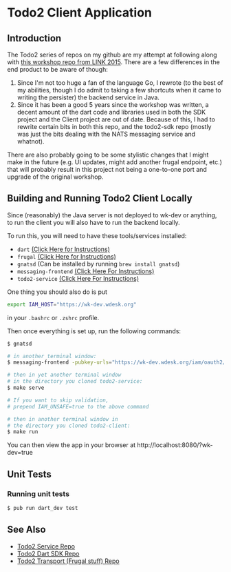 # Todo2 Client Application

## Introduction
The Todo2 series of repos on my github are my attempt at following along with [this workshop repo from LINK 2015](https://github.com/Workiva/building-a-workiva-app-workshop).
There are a few differences in the end product to be aware of though:

1. Since I'm not too huge a fan of the language Go, I rewrote (to the best of my abilities, though I do admit to taking a few shortcuts when it came to writing the persister) the backend service in Java.
2. Since it has been a good 5 years since the workshop was written, a decent amount of the dart code and libraries used in both the SDK project and the Client project are out of date.
Because of this, I had to rewrite certain bits in both this repo, and the todo2-sdk repo (mostly was just the bits dealing with the NATS messaging service and whatnot).

There are also probably going to be some stylistic changes that I might make in the future (e.g. UI updates, might add another frugal endpoint, etc.) that will probably result in this project not being a one-to-one port and upgrade of the original workshop.

## Building and Running Todo2 Client Locally
Since (reasonably) the Java server is not deployed to wk-dev or anything, to run the client you will also have to run the backend locally.

To run this, you will need to have these tools/services installed:

- `dart` [\(Click Here for Instructions\)](https://dev.workiva.net/docs/teams/platform/application-frameworks/front-end-dev-training/dart#installation)
- `frugal` [\(Click Here for Instructions\)](https://github.com/Workiva/frugal#installation)
- `gnatsd` (Can be installed by running `brew install gnatsd`)
- `messaging-frontend` [\(Click Here For Instructions\)](https://github.com/Workiva/messaging-frontend#usage)
- `todo2-service` [\(Click Here For Instructions\)](https://github.com/thomasmaloney-wk/todo2-service#running-locally)


One thing you should also do is put 
```bash
export IAM_HOST="https://wk-dev.wdesk.org"
```
in your `.bashrc` or `.zshrc` profile.

Then once everything is set up, run the following commands:

```bash
$ gnatsd

# in another terminal window:
$ messaging-frontend -pubkey-urls="https://wk-dev.wdesk.org/iam/oauth2/v2.0/certs" -dev-mode

# then in yet another terminal window
# in the directory you cloned todo2-service:
$ make serve

# If you want to skip validation, 
# prepend IAM_UNSAFE=true to the above command

# then in another terminal window in 
# the directory you cloned todo2-client:
$ make run
```
You can then view the app in your browser at http://localhost:8080/?wk-dev=true

## Unit Tests
### Running unit tests
```bash
$ pub run dart_dev test
```

## See Also
- [Todo2 Service Repo](https://github.com/thomasmaloney-wk/todo2-service)
- [Todo2 Dart SDK Repo](https://github.com/thomasmaloney-wk/todo2-sdk)
- [Todo2 Transport (Frugal stuff) Repo](https://github.com/thomasmaloney-wk/todo2-transport)
